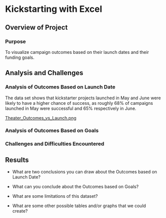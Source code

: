 # Kickstarting with Excel

## Overview of Project

### Purpose
To visualize campaign outcomes based on their launch dates and their funding goals.
## Analysis and Challenges

### Analysis of Outcomes Based on Launch Date
The data set shows that kickstarter projects launched in May and June were likely to have a higher chance of success, as roughly 68% of campaigns launched in May were successful and 65% respectively in June.

[Theater_Outcomes_vs_Launch.png](Theater_Outcomes_vs_Launch.png)


### Analysis of Outcomes Based on Goals

### Challenges and Difficulties Encountered

## Results

- What are two conclusions you can draw about the Outcomes based on Launch Date?

- What can you conclude about the Outcomes based on Goals?

- What are some limitations of this dataset?

- What are some other possible tables and/or graphs that we could create?
